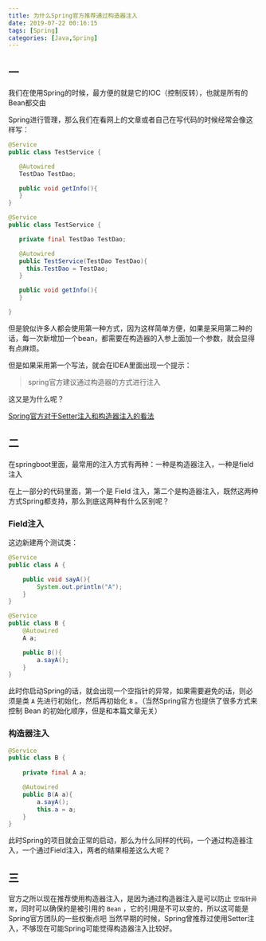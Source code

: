 ```yaml
---
title: 为什么Spring官方推荐通过构造器注入
date: 2019-07-22 00:16:15
tags: [Spring]
categories: [Java,Spring]
---
```

## 一

我们在使用Spring的时候，最方便的就是它的IOC（控制反转），也就是所有的Bean都交由

Spring进行管理，那么我们在看网上的文章或者自己在写代码的时候经常会像这样写：

```java
@Service
public class TestService {

   @Autowired
   TestDao TestDao;

   public void getInfo(){
   }
}

@Service
public class TestService {

   private final TestDao TestDao;

   @Autowired
   public TestService(TestDao TestDao){
     this.TestDao = TestDao;
   }

   public void getInfo(){
   }

}
```

但是貌似许多人都会使用第一种方式，因为这样简单方便，如果是采用第二种的话，每一次新增加一个bean，都需要在构造器的入参上面加一个参数，就会显得有点麻烦。

但是如果采用第一个写法，就会在IDEA里面出现一个提示：

>  spring官方建议通过构造器的方式进行注入

这又是为什么呢？

[Spring官方对于Setter注入和构造器注入的看法](https://spring.io/blog/2007/07/11/setter-injection-versus-constructor-injection-and-the-use-of-required/)



## 二

在springboot里面，最常用的注入方式有两种：一种是构造器注入，一种是field注入

在上一部分的代码里面，第一个是 Field 注入，第二个是构造器注入，既然这两种方式Spring都支持，那么到底这两种有什么区别呢？

### Field注入

这边新建两个测试类：

```java
@Service
public class A {

    public void sayA(){
        System.out.println("A");
    }
}

@Service
public class B {
    @Autowired
    A a;

    public B(){
        a.sayA();
    }
}
```

此时你启动Spring的话，就会出现一个空指针的异常，如果需要避免的话，则必须是类 `A` 先进行初始化，然后再初始化 `B` 。（当然Spring官方也提供了很多方式来控制 Bean 的初始化顺序，但是和本篇文章无关）



### 构造器注入

```java
@Service
public class B {
   
    private final A a;

    @Autowired
    public B(A a){
        a.sayA();
        this.a = a;
    }
}
```

此时Spring的项目就会正常的启动，那么为什么同样的代码，一个通过构造器注入，一个通过Field注入，两者的结果相差这么大呢？

## 三

官方之所以现在推荐使用构造器注入，是因为通过构造器注入是可以防止 `空指针异常`，同时可以确保的是被引用的 `Bean` ，它的引用是不可以变的，所以这可能是Spring官方团队的一些权衡点吧
当然早期的时候，Spring曾推荐过使用Setter注入，不够现在可能Spring可能觉得构造器注入比较好。